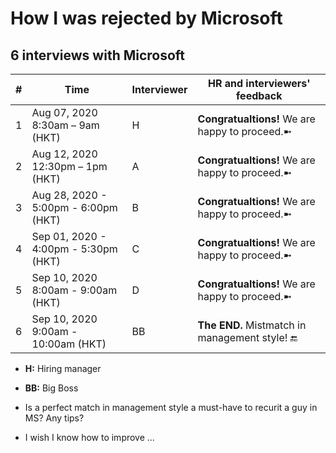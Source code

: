 # How I was rejected by Microsoft

## 6 interviews with Microsoft


| # | Time                                   | Interviewer |  HR and interviewers' feedback             |
|---|----------------------------------------|-------------|-------------------------------------------|
| 1 | Aug 07, 2020 8:30am – 9am (HKT)         | H           |  **Congratualtions!**  We are happy to proceed.➼ |
| 2 | Aug 12, 2020 12:30pm – 1pm (HKT)       | A           |  **Congratualtions!**  We are happy to proceed.➼ |
| 3 | Aug 28, 2020 -  5:00pm - 6:00pm (HKT)    | B           |  **Congratualtions!**  We are happy to proceed.➼ |
| 4 | Sep 01, 2020 - 4:00pm - 5:30pm (HKT)  | C           |  **Congratualtions!**  We are happy to proceed.➼ |
| 5 | Sep 10, 2020 8:00am - 9:00am (HKT)         | D           |  **Congratualtions!**  We are happy to proceed.➼ |
| 6 | Sep 10, 2020 9:00am - 10:00am (HKT)         | BB          |  **The END.**  Mistmatch in management style! 🔚  |

- **H:**   Hiring manager
- **BB:**  Big Boss

- Is a perfect match in management style a must-have to recurit a guy in MS? Any tips?
- I wish I know how to improve ...
